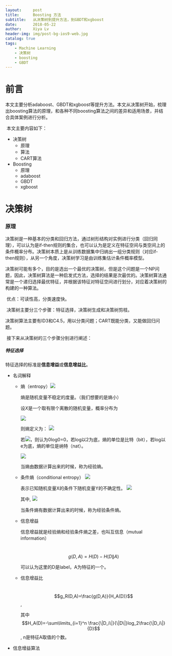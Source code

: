 ```yaml
---
layout:     post
title:      Boosting 方法
subtitle:   从决策树到提升方法，到GBDT和xgboost
date:       2018-05-22
author:     Xiya Lv
header-img: img/post-bg-ios9-web.jpg
catalog: true
tags:
    - Machine Learning
    - 决策树
    - boosting
    - GBDT
---
```


# 前言

​	本文主要分析adaboost、GBDT和xgboost等提升方法。本文从决策树开始，梳理出boosting算法的原理，和各种不同boosting算法之间的差异和适用场景，并结合具体案例进行分析。

​	本文主要内容如下：

  - 决策树
      - 原理
      - 算法
      - CART算法
- Boosting
  - 原理
  - adaboost
  - GBDT
  - xgboost

# 决策树

### 原理

​	决策树是一种基本的分类和回归方法，通过树形结构对实例进行分类（回归同理），可以认为是if-then规则的集合，也可以认为是定义在特征空间与类空间上的条件概率分布。决策树本质上是从训练数据集中归纳出一组分类规则（对应if-then规则），从另一个角度，决策树学习是由训练集估计条件概率模型。

​	决策树可能有多个，目的是选出一个最优的决策树，但是这个问题是一个NP问题，因此，决策树算法是一种启发式方法，选择的结果是次最优的。决策树算法通常是一个递归选择最优特征，并根据该特征对特征空间进行划分，对应着决策树的构建的一种算法。

​	优点：可读性高，分类速度快。

​	决策树主要分三个步骤：特征选择，决策树生成和决策树剪枝。

​	决策树算法主要有ID3和C4.5，用以分类问题；CART既能分类，又能做回归问题。

​	接下来从决策树的三个步骤分别进行阐述：

##### 特征选择

​	特征选择的标准是**信息增益**或**信息增益比**。

- 名词解释

  - 熵（entropy）<img src="http://latex.codecogs.com/gif.latex?H(X)" />


    熵是随机变量不稳定的度量。（我们想要的是熵小）
    
    设$X$是一个取有限个离散的随机变量，概率分布为
    
    <img src="http://latex.codecogs.com/gif.latex?P(X=x_i)=p_i, i=1,2…n" />
    
    则熵定义为：
    <img src="http://latex.codecogs.com/gif.latex?H(X)=-\\sum\\limits_{i=1}^n p_ilogp_i" />
    
    若![](http://latex.codecogs.com/gif.latex?p_i=0})，则认为0log0=0，若log以2为底，熵的单位是比特（bit），若log以e为底，熵的单位是纳特（nat）。
    
    <img src="http://latex.codecogs.com/gif.latex?0 \leq H(X) \leq logn" />
    
    当熵由数据计算出来的时候，称为经验熵。

  - 条件熵（conditional entropy）
    <img src="http://latex.codecogs.com/gif.latex?H(Y|X)" />

    表示已知随机变量X的条件下随机变量Y的不确定性。
    <img src="http://latex.codecogs.com/gif.latex?H(Y|X)=\\sum \\limits_{i=1}^np_iH(Y|X=x_i)" />
    
    ​其中,  <img src="http://latex.codecogs.com/gif.latex?p_i=P(X=x_i), i=1,2…n" />
    
    当条件熵有数据计算出来的时候，称为经验条件熵。

  - 信息增益

    信息增益就是经验熵和经验条件熵之差，也叫互信息（mutual information）

    ​	$$g(D,A) = H(D)-H(D\|A)$$

    可以认为这里的D是label，A为特征的一个。

  - 信息增益比

    ​	$$g_R(D,A)=\frac{g(D,A)}{H_A(D)}$$,

    其中$$H_A(D)=-\sum\limits_{i=1}^n \frac{\|D_i\|}{\|D\|}log_2\frac{\|D_i\|}{D}$$, n是特征A取值的个数。

- 信息增益算法

  ```
  
  ```

  

  

